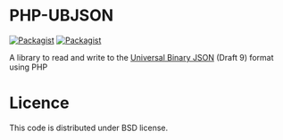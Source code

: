# PHP-UBJSON
[![Packagist](https://img.shields.io/packagist/l/fandogh/php-ubjson.svg?maxAge=2592000)](https://packagist.org/packages/fandogh/laravel-graphql-relay)
[![Packagist](https://img.shields.io/packagist/v/fandogh/php-ubjson.svg?maxAge=2592000)](https://packagist.org/packages/fandogh/laravel-graphql-relay)

A library to read and write to the [Universal Binary JSON](http://ubjson.org/ "ubjson.org") (Draft 9) format using PHP

# Licence

This code is distributed under BSD license.
